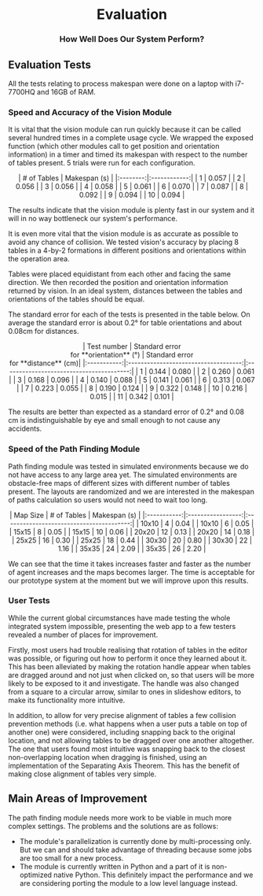 
<h1 align="center">Evaluation</h1>
<h3 align="center">How Well Does Our System Perform?</h3>


## Evaluation Tests

All the tests relating to process makespan were done on a laptop with i7-7700HQ and 16GB of RAM.

### Speed and Accuracy of the Vision Module

It is vital that the vision module can run quickly because it can be called several hundred times in a complete usage cycle. We wrapped the exposed function (which other modules call to get position and orientation information) in a timer and timed its makespan with respect to the number of tables present. 5 trials were run for each configuration.

<center>
| # of Tables | Makespan (s) |
|:--------:|:------------:|
| 1 | 0.057 | 
| 2 | 0.056 | 
| 3 | 0.056 | 
| 4 | 0.058 | 
| 5 | 0.061 |
| 6 | 0.070 | 
| 7 | 0.087 | 
| 8 | 0.092 |
| 9 | 0.094 |
| 10 | 0.094 |
</center>

The results indicate that the vision module is plenty fast in our system and it will in no way bottleneck our system's performance.

It is even more vital that the vision module is as accurate as possible to avoid any chance of collision. We tested vision's accuracy by placing 8 tables in a 4-by-2 formations in different positions and orientations within the operation area. 

Tables were placed equidistant from each other and facing the same direction. We then recorded the position and orientation information returned by vision. In an ideal system, distances between the tables and orientations of the tables should be equal.

The standard error for each of the tests is presented in the table below. On average the standard error is about 0.2° for table orientations and about 0.08cm for distances.

<center>
| Test number | Standard error<br>for **orientation** (°) | Standard error<br>for **distance** (cm)|
|:-----------:|:------------------------------------:|:----------------------------------------:|
| 1 | 0.144 | 0.080 |
| 2 | 0.260 | 0.061 |
| 3 | 0.168 | 0.096 |
| 4 | 0.140 | 0.088 |
| 5 | 0.141 | 0.061 |
| 6 | 0.313 | 0.067 |
| 7 | 0.223 | 0.055 |
| 8 | 0.190 | 0.124 |
| 9 | 0.322 | 0.148 |
| 10 | 0.216 | 0.015 |
| 11 | 0.342 | 0.101 |
</center>

The results are better than expected as a standard error of 0.2° and 0.08 cm is indistinguishable by eye and small enough to not cause any accidents.

### Speed of the Path Finding Module

Path finding module was tested in simulated environments because we do not have access to any large area yet. The simulated environments are obstacle-free maps of different sizes with different number of tables present. The layouts are randomized and we are interested in the makespan of paths calculation so users would not need to wait too long.

<center>
 | Map Size | # of Tables | Makespan (s) |
|:-----------:|:-----------------:|:----------------------------------------:|
| 10x10 | 4 | 0.04 |
| 10x10 | 6 | 0.05 |
| 15x15 | 8 | 0.05 |
| 15x15 | 10 | 0.06 |
| 20x20 | 12 | 0.13 |
| 20x20 | 14 | 0.18 |
| 25x25 | 16 | 0.30 |
| 25x25 | 18 | 0.44 |
| 30x30 | 20 | 0.80 |
| 30x30 | 22 | 1.16 |
| 35x35 | 24 | 2.09 |
| 35x35 | 26 | 2.20 |
</center>

We can see that the time it takes increases faster and faster as the number of agent increases and the maps becomes larger. The time is acceptable for our prototype system at the moment but we will improve upon this results.


### User Tests

While the current global circumstances have made testing the whole integrated system impossible, presenting the web app to a few testers revealed a number of places for improvement. 

Firstly, most users had trouble realising that rotation of tables in the editor was possible, or figuring out how to perform it once they learned about it. This has been alleviated by making the rotation handle appear when tables are dragged around and not just when clicked on, so that users will be more likely to be exposed to it and investigate. The handle was also changed from a square to a circular arrow, similar to ones in slideshow editors, to make its functionality more intuitive.

In addition, to allow for very precise alignment of tables a few collision prevention methods (i.e. what happens when a user puts a table on top of another one) were considered, including snapping back to the original location, and not allowing tables to be dragged over one another altogether. The one that users found most intuitive was snapping back to the closest non-overlapping location when dragging is finished, using an implementation of the Separating Axis Theorem. This has the benefit of making close alignment of tables very simple.



## Main Areas of Improvement

The path finding module needs more work to be viable in much more complex settings. The problems and the solutions are as follows:

-  The module's parallelization is currently done by multi-processing only. But we can and should take advantage of threading because some jobs are too small for a new process.
- The module is currently written in Python and a part of it  is non-optimized native Python. This definitely impact the performance and we are considering porting the module to a low level language instead.
